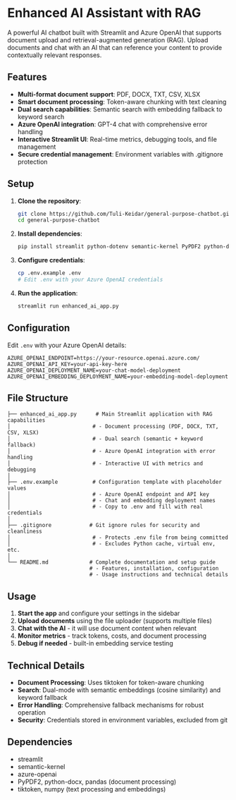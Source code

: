 # Enhanced AI Assistant with RAG

A powerful AI chatbot built with Streamlit and Azure OpenAI that supports document upload and retrieval-augmented generation (RAG). Upload documents and chat with an AI that can reference your content to provide contextually relevant responses.

## Features

- **Multi-format document support**: PDF, DOCX, TXT, CSV, XLSX
- **Smart document processing**: Token-aware chunking with text cleaning
- **Dual search capabilities**: Semantic search with embedding fallback to keyword search
- **Azure OpenAI integration**: GPT-4 chat with comprehensive error handling
- **Interactive Streamlit UI**: Real-time metrics, debugging tools, and file management
- **Secure credential management**: Environment variables with .gitignore protection

## Setup

1. **Clone the repository**:
   ```bash
   git clone https://github.com/Tuli-Keidar/general-purpose-chatbot.git
   cd general-purpose-chatbot
   ```

2. **Install dependencies**:
   ```bash
   pip install streamlit python-dotenv semantic-kernel PyPDF2 python-docx pandas tiktoken numpy openai
   ```

3. **Configure credentials**:
   ```bash
   cp .env.example .env
   # Edit .env with your Azure OpenAI credentials
   ```

4. **Run the application**:
   ```bash
   streamlit run enhanced_ai_app.py
   ```

## Configuration

Edit `.env` with your Azure OpenAI details:

```env
AZURE_OPENAI_ENDPOINT=https://your-resource.openai.azure.com/
AZURE_OPENAI_API_KEY=your-api-key-here
AZURE_OPENAI_DEPLOYMENT_NAME=your-chat-model-deployment
AZURE_OPENAI_EMBEDDING_DEPLOYMENT_NAME=your-embedding-model-deployment
```

## File Structure

```
├── enhanced_ai_app.py      # Main Streamlit application with RAG capabilities
│                          # - Document processing (PDF, DOCX, TXT, CSV, XLSX)
│                          # - Dual search (semantic + keyword fallback)
│                          # - Azure OpenAI integration with error handling
│                          # - Interactive UI with metrics and debugging
│
├── .env.example           # Configuration template with placeholder values
│                          # - Azure OpenAI endpoint and API key
│                          # - Chat and embedding deployment names
│                          # - Copy to .env and fill with real credentials
│
├── .gitignore            # Git ignore rules for security and cleanliness
│                          # - Protects .env file from being committed
│                          # - Excludes Python cache, virtual env, etc.
│
└── README.md             # Complete documentation and setup guide
                          # - Features, installation, configuration
                          # - Usage instructions and technical details
```

## Usage

1. **Start the app** and configure your settings in the sidebar
2. **Upload documents** using the file uploader (supports multiple files)
3. **Chat with the AI** - it will use document content when relevant
4. **Monitor metrics** - track tokens, costs, and document processing
5. **Debug if needed** - built-in embedding service testing

## Technical Details

- **Document Processing**: Uses tiktoken for token-aware chunking
- **Search**: Dual-mode with semantic embeddings (cosine similarity) and keyword fallback  
- **Error Handling**: Comprehensive fallback mechanisms for robust operation
- **Security**: Credentials stored in environment variables, excluded from git

## Dependencies

- streamlit
- semantic-kernel
- azure-openai
- PyPDF2, python-docx, pandas (document processing)
- tiktoken, numpy (text processing and embeddings)
